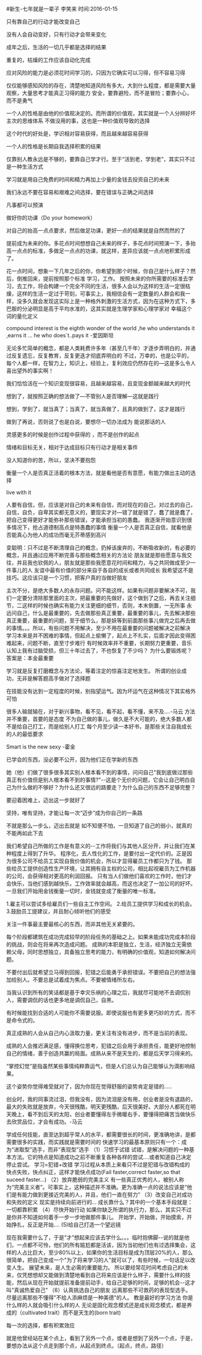 #新生-七年就是一辈子
李笑来
时间:2016-01-15

只有靠自己的行动才能改变自己

没有人会自动变好，只有行动才会带来变化

成年之后，生活的一切几乎都是选择的结果

重复的，枯燥的工作应该自动化完成

应对风险的能力是必须花时间学习的，只因为它确实可以习得，但不容易习得

仅仅能够感知风险的存在，清楚地知道风险有多大，大到什么程度，都是需要大量观察，大量思考才能真正习得的能力
安全，要靠避险，而不是冒险；要靠小心，而不是勇气

一个人的性格是由他的价值观决定的。而所谓的价值观，其实就是一个人分辨好坏主次的思维体系
不做没用的事，这也是一种价值观导致的选择

这个时代的好处是，学识相对容易获得，而且越来越容易获得

一个人的性格是长期自我选择积累的结果

仅靠别人教永远是不够的，要靠自己学才行。至于“活到老，学到老”，其实只不过是一种生活方式

学习就是用自己免费的时间和精力再加上少量的金钱去投资自己的未来

我们永远不要在容易和艰难之间选择，要在错误与正确之间选择

凡事都可以预演

做好你的功课（Do your homework）

对自己的抬高一点点要求，然后做足功课，更好一点的结果就是自然而然的了

提前成为未来的你。多花点时间想想自己未来的样子，多花点时间预演一下，多抬高一点点的标准，多做足一点点的功课，就这样，差异应该就一点点地积累形成了。

花一点时间，想象一下几年之后的你，你希望到那个时候，你自己是什么样子？然后，倒推回来，提前按照那个标准 学习，工作。
按照未来的你所需要的标准去学习，去工作，将会构建一个完全不同的生活，很多人会以为这样的生活一定很枯燥，这样的生活一定过于苛刻，可事实上，我相信会有一定数量的人群会和我一样，没多久就会发现这实际上是一种格外刺激的生活方式，因为在这种方式下，多巴胺的分泌明显是高于平均水准的，这其实就是生理学家和心理学家对 幸福这个词的量化定义


compound interest is the eighth wonder of the world ,he who understands it ,earns it … he  who does`t..pays it -爱因斯坦

无论多忙简单的概念，都是人类耗费许多年（甚至几千年）才逐步弄明白的，并通过反复遗忘，反复教育，反复更迭才彻底弄明白的
不过，万幸的，也是公平的，每个人都一样，在智力上，知识上，经验上，复利效应仍然存在的—这是多么令人喜出望外的事实啊！

我们恰恰活在一个知识变现很容易，且越来越容易，且变现金额越来越大的时代

想到了，就按照正确的想法做了—不管别人是否理解—这就是践行

想到，学到了，就当真了；当真了，就当真做了，且真的做到了，这才是践行

做到了再说，否则说了也是白说，要想尽一切办法成为 能说那话的人

灵感更多的时候是创作过程中获得的 ，而不是创作的起点

情绪和目标无关，相对于达成目标只有行动才是相关事件

没人知道你的苦，所以，坚决不要抱怨

衡量一个人是否真正活着的根本方法，就是看他是否有意愿，有能力做出主动的选择

live with it 

人要有自信，但，应该是对自己的未来有自信，而对现在的自己，对过去的自己，自信，自负，自卑其实都无意义的，要现实才对—错了就是错了，蠢了就是蠢了，把自己变得更好才能弥补那些错误，才能承担当初的愚蠢。
我逐渐开始意识到很多情况下，抢占道德制高点是特愚蠢的事情
衡量一个人是否真正自信，就看他是否能真心为他人的成功而毫无芥蒂感到高兴

变聪明：只不过是不断清理自己的概念，扔掉该废弃的，不断吸收新的，有必要的概念，并且通过应用不断完善与那些概念相关的方法论
朋友就是那些愿意与我交往，并且我也钦佩的人，朋友就是那些我愿意花时间和精力，与之共同做成至少一件事儿的人
友谊中最有价值的部分来自于各自的成长或者共同成长
我希望这不是技巧。这应该只是一个习惯，把客户真的当做好朋友

主次不分，是绝大多数人的永存问题。问不能这样。如果有问题非要解决不可，我们一定要分清除那里面的主次，把最重要的先做好，这个做到了之后，再去关注细节，二这样的时候也确实有能力关注更细的细节，否则，本末倒置，一无所事
永远问自己，什么是最重要的，先去做那些真正重要，最重要的事儿，先去解决那些真正重要，最重要的问题，至于细节么，那是妖等到前面那些事儿做完之后再去做的事情。。。所以，有些问题不用解决，至少不用在最重要的问题被解决之前解决
 学习本来是并不困难的事情，但起点上偷懒了，起点上不扎实，后面才因此变得困难起来，问题不断，直至寸步难行
有时候效率并不重要，长期努力更重要，音乐认知上我有过脑受损，但三十年过去了，不也恢复了不少吗？
为什么要锻炼呢？答案是：本金最重要

学习就是反复打磨概念与方法论，等着注定的惊喜注定地发生。
所谓的创业成功，无非是解答题高手做对了选择题

在技能没有达到一定程度的时候，别指望运气。因为坏运气在这种情况下其实格外可怕

很多人输就输在，对于新兴事物，看不见，看不起，看不懂，来不及....-马云
方法并不重要，首要的是态度
不为自己做的事儿，做久是不大可能的，绝大多数人都不是给自己打工，而是给别人打工
每个月至少读一本好书，是那些关注自我成长的人的最低要求


Smart is the new sexy -霍金

已学会的东西，没必要不公开，因为他们正在学新的东西

她（他）们做了很多很多其实别人根本看不到的事情，问问自己"我到底做过那些真正有价值但是别人根本看不到的事情?"--这是个无价的问题，它会让自己明白自己为什么做的不够好？为什么还又很远的路要走？为什么自己的东西不足够完整？



要迎着困难上，迈出这一步就好了

坚持，唯有坚持，才能让每一次“迈步”成为你自己的一条路

不就是那么一步么，迈出去就是
如不知便不怕，一旦知道了自己的弱小，就真的不能再如此下去

我们希望自己所做的工作是有意义的--工作将我们与其他人区分开，并让我们在某种程度上得到了升华。
程序化，去人性化的工作，是要付出一定代价的。正是因为很多公司不给员工实现自我价值的机会，所以才显得雇员工作都只为了钱。
那些给员工提供创造性生产环境，让其拥有自主权的公司，相比起视雇员为工作机器的公司，会获得相对更高的利润回报。
只有当人们做他们喜欢的工作时，他们才会快乐，当他们感到越快乐，工作效率就会越高，而这也决定了一加公司的好坏。
一旦我们开始用金钱衡量一切时，金钱就变成了衡量的唯一标准。

1.雇主可以尝试多给雇员们一些自主工作空间。
2.给员工提供学习和成长的机会。
3.鼓励员工提建议，并且耐心倾听他们的感受

关注一件事最主要最核心的东西，而非其他无关紧要的。

每个阶段都建筑在成功完成较早的阶段任务的基础之上。如果未能成功完成本阶段的挑战，则会在将来再次造成问题。
成熟的本职是独立，生活，经济独立无需依赖父母，同时思想独立，具备独立思考的能力，有明确的价值观，知道如何解决问题。

不要付出后就希望立马得到回报，犯错之后能勇于承担错误。不要把自己的想法强加给别人。不要总是试着成为焦点。不要被情绪所左右。

当我认识到所有的笑话都是基于幸灾乐祸的心理之后，我就尽可能地不去调侃别人，需要调侃的话也更多地是调侃自己，自黑。

有时候能找到合适的人可能你不需要说服。即使说服也有更多更巧妙的方式，而不是命令式的。

真正成熟的人会从自己内心汲取力量，更关注有没有进步，而不是当前的表现。

成熟的人会推迟满足感，懂得换位思考，犯错之后会用于承担责任，能更好地控制自己的情绪，善于创造共赢的局面。成熟从来不是天生的，都是后天学习得来的。

“掌控幻觉”是指虽然某些事情纯粹靠运气，但是人们总认为自己能够认为滴影响结果。

这个姿势你觉得难受就对了，因为你现在觉得舒服的姿势肯定是错的.....

创业时，我的同事流过泪，但我没有，因为流泪是没有用，创业者是没有退路的，最大的失败就是放弃，今天很残酷，明天更残酷，后天很美好。大部分人都死在明天晚上，看不到后天的太阳，创业者要懂得左手微暖右手，要懂得把痛苦当做快乐去欣赏品位，才会有成功。-马云


学成任何技能，直至达到超乎常人的水平，都需要很长的时间，更准确地讲，是都需要很多的实践，而实践就是需要时间的
快速学习的最基本原则只有一个：成为“进取型”选手，而非“表现型”选手
（1）习惯于试错
试错，是解决问题的一种基本方法。它的特点是知道成功之前不断重复各种各样的尝试....或者知道自己决定停止尝试。
学习=犯错+改错
学习过程从本质上来看只不过是犯错与改错构成的
快点失败，快点纠正，这样才能快点成功(Fail faster,correct faster,so that suceed faster...)
（2）放弃脆弱的完美主义
有一些真正优秀的人，被别人称为“完美主义者”。可事实上，这种描述并不准确。更为准确一点的说法应该是“他们是有能力做到更接近完美的人，并且，他们一直在努力”
（3）改变自己对成功和失败的定义
现实是持续向前进行的...
成长靠什么？其中的一个基本手段就是：一切都靠积累
（4）尽快开始行动
如果你缺乏所谓的执行力，那么，其实只不过是你并不知道如何着手一步一步地做那件事儿。
开始学，开始做，开始摸索，开始挣扎，反正是开始....
(5)给自己打造一个望远镜

现在我需要什么了，于是“才”想起来应该去学什么。。。临时抱佛脚--说的就是他们，一点都不可怜，他们的所有尴尬都是活该，因为当初他们也有过选择集会，这样的人占比巨大，至少80%以上，如果你的生活目标是成为顶层20%的人，那么很简单，把自己变成一个"为了将来学习的人"就可以了，有些时候，一句话足以改变人生。
展望未来，是人生必需的重要能力。
所以要经常花时间考虑自己的未来，仅凭想想却又能做到清楚地看到自己将来应该是什么样子，需要什么样的技能，然后从现在开始就提前准备提前动手，给自己足够的时间，足够的机会--这才叫“真诚热爱自己”
（6）认真挑选自己的朋友
远离那些不可救药的表现型选手。
尽量远离那些不懂得"不给人添麻烦是一种美德"的人。
教是最好的学习方法
你是什么样的人就会吸引什么样的人
无论是固化观念模式还是成长观念模式，都是养成的（cultivated trait）而不是天生的(born trait)

每一次的选择，都有积累效应


就是他曾经站在某个点上，看到了另外一个点，或者是想到了另外一个点，于是，要想办法从这个点走到那个点，从起点到终点。（起点，终点，路径）







